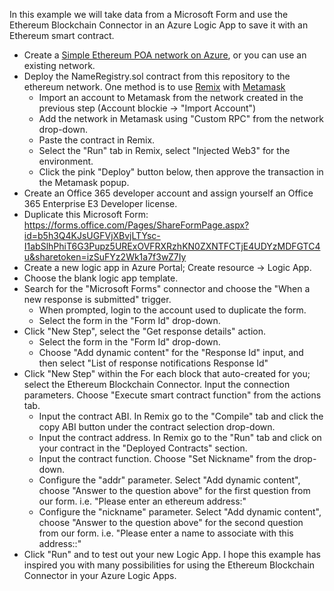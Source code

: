In this example we will take data from a Microsoft Form and use the Ethereum Blockchain Connector in an Azure Logic App to save it with an Ethereum smart contract.

 * Create a [Simple Ethereum POA network on Azure](https://github.com/caleteeter/smartcontractdev/blob/master/example1-setup.md), or you can use an existing network.
 * Deploy the NameRegistry.sol contract from this repository to the ethereum network. One method is to use [Remix](http://remix.ethereum.org/) with [Metamask](https://metamask.io/)
    * Import an account to Metamask from the network created in the previous step (Account blockie -> "Import Account")
    * Add the network in Metamask using "Custom RPC" from the network drop-down.
    * Paste the contract in Remix.
    * Select the "Run" tab in Remix, select "Injected Web3" for the environment. 
    * Click the pink "Deploy" button below, then approve the transaction in the Metamask popup.
 * Create an Office 365 developer account and assign yourself an Office 365 Enterprise E3 Developer license.
 * Duplicate this Microsoft Form: https://forms.office.com/Pages/ShareFormPage.aspx?id=b5h3Q4KJsUGFVjXBvjLTYsc-I1abSlhPhiT6G3Pupz5URExOVFRXRzhKN0ZXNTFCTjE4UDYzMDFGTC4u&sharetoken=izSuFYz2Wk1a7f3wZ7Iy
 * Create a new logic app in Azure Portal; Create resource -> Logic App.
 * Choose the blank logic app template.
 * Search for the "Microsoft Forms" connector and choose the "When a new response is submitted" trigger.
     * When prompted, login to the account used to duplicate the form.
     * Select the form in the "Form Id" drop-down.
 * Click "New Step", select the "Get response details" action.
     * Select the form in the "Form Id" drop-down.
     * Choose "Add dynamic content" for the "Response Id" input, and then select "List of response notifications Response Id"
 * Click "New Step" within the For each block that auto-created for you; select the Ethereum Blockchain Connector. Input the connection parameters. Choose "Execute smart contract function" from the actions tab.
    * Input the contract ABI. In Remix go to the "Compile" tab and click the copy ABI button under the contract selection drop-down.
    * Input the contract address. In Remix go to the "Run" tab and click on your contract in the "Deployed Contracts" section.
    * Input the contract function. Choose "Set Nickname" from the drop-down.
    * Configure the "addr" parameter. Select "Add dynamic content", choose "Answer to the question above" for the first question from our form. i.e. "Please enter an ethereum address:"
    * Configure the "nickname" parameter. Select "Add dynamic content", choose "Answer to the question above" for the second question from our form. i.e. "Please enter a name to associate with this address::"
* Click "Run" and to test out your new Logic App. I hope this example has inspired you with many possibilities for using the Ethereum Blockchain Connector in your Azure Logic Apps.